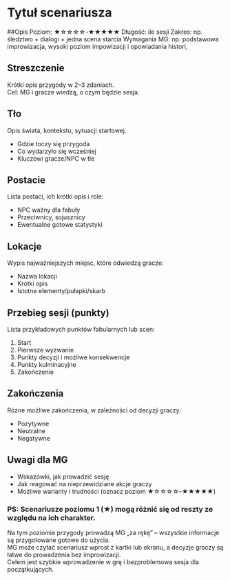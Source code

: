 # Tytuł scenariusza

##Opis
Poziom: ★☆☆☆☆-★★★★★
Długość: ile sesji
Zakres: np. śledztwo + dialogi + jedna scena starcia
Wymagania MG: np. podstawowa improwizacja, wysoki poziom impowizacji i opowiadania histori,

## Streszczenie
Krótki opis przygody w 2–3 zdaniach.  
Cel: MG i gracze wiedzą, o czym będzie sesja.

## Tło
Opis świata, kontekstu, sytuacji startowej.  
- Gdzie toczy się przygoda  
- Co wydarzyło się wcześniej  
- Kluczowi gracze/NPC w tle  

## Postacie
Lista postaci, ich krótki opis i role:  
- NPC ważny dla fabuły  
- Przeciwnicy, sojusznicy  
- Ewentualne gotowe statystyki  

## Lokacje
Wypis najważniejszych miejsc, które odwiedzą gracze:  
- Nazwa lokacji  
- Krótki opis  
- Istotne elementy/pułapki/skarb  

## Przebieg sesji (punkty)
Lista przykładowych punktów fabularnych lub scen:  
1. Start  
2. Pierwsze wyzwanie  
3. Punkty decyzji i możliwe konsekwencje  
4. Punkty kulminacyjne  
5. Zakończenie  

## Zakończenia
Różne możliwe zakończenia, w zależności od decyzji graczy:  
- Pozytywne  
- Neutralne  
- Negatywne  

## Uwagi dla MG
- Wskazówki, jak prowadzić sesję  
- Jak reagować na nieprzewidziane akcje graczy  
- Możliwe warianty i trudności (oznacz poziom ★☆☆☆☆–★★★★★)
  
  
  

### PS: Scenariusze poziomu 1 (★) mogą różnić się od reszty ze względu na ich charakter.
Na tym poziomie przygody prowadzą MG „za rękę” – wszystkie informacje są przygotowane gotowe do użycia.  
MG może czytać scenariusz wprost z kartki lub ekranu, a decyzje graczy są łatwe do prowadzenia bez improwizacji.  
Celem jest szybkie wprowadzenie w grę i bezproblemowa sesja dla początkujących.
